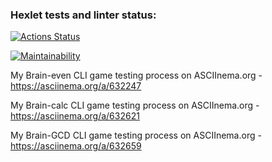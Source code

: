 ### Hexlet tests and linter status:
[![Actions Status](https://github.com/mapseam/php-project-45/actions/workflows/hexlet-check.yml/badge.svg)](https://github.com/mapseam/php-project-45/actions)

[![Maintainability](https://api.codeclimate.com/v1/badges/7efcc09271ed770d1344/maintainability)](https://codeclimate.com/github/mapseam/php-project-45/maintainability)

My Brain-even CLI game testing process on ASCIInema.org - https://asciinema.org/a/632247

My Brain-calc CLI game testing process on ASCIInema.org -https://asciinema.org/a/632621

My Brain-GCD CLI game testing process on ASCIInema.org - https://asciinema.org/a/632659


